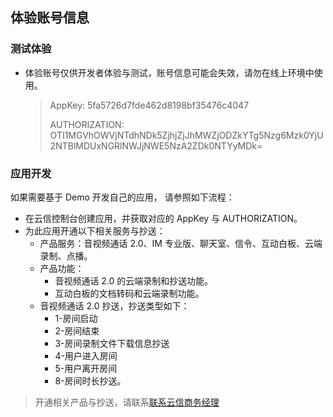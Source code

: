 ## 体验账号信息

### 测试体验
- 体验账号仅供开发者体验与测试，账号信息可能会失效，请勿在线上环境中使用。

    > AppKey: 5fa5726d7fde462d8198bf35476c4047
    >
    > AUTHORIZATION: OTI1MGVhOWVjNTdhNDk5ZjhjZjJhMWZjODZkYTg5Nzg6Mzk0YjU2NTBlMDUxNGRlNWJjNWE5NzA2ZDk0NTYyMDk=

### 应用开发
如果需要基于 Demo 开发自己的应用， 请参照如下流程：

- 在云信控制台创建应用，并获取对应的 AppKey 与 AUTHORIZATION。
- 为此应用开通以下相关服务与抄送：
  - 产品服务：音视频通话 2.0、IM 专业版、聊天室、信令、互动白板、云端录制、点播。
  - 产品功能：
    - 音视频通话 2.0 的云端录制和抄送功能。
    - 互动白板的文档转码和云端录制功能。
  - 音视频通话 2.0 抄送，抄送类型如下：
    - 1-房间启动
    - 2-房间结束
    - 3-房间录制文件下载信息抄送
    - 4-用户进入房间
    - 5-用户离开房间
    - 8-房间时长抄送。

> 开通相关产品与抄送，请联系[联系云信商务经理](https://yunxin.163.com/bizQQWPA.html)
